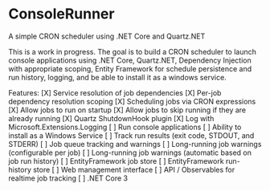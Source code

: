 # ConsoleRunner
A simple CRON scheduler using .NET Core and Quartz.NET

This is a work in progress. The goal is to build a CRON scheduler to launch console applications using .NET Core, Quartz.NET, Dependency Injection with appropriate scoping, Entity Framework for schedule persistence and run history, logging, and be able to install it as a windows service.

Features:
[X] Service resolution of job dependencies
[X] Per-job dependency resolution scoping
[X] Scheduling jobs via CRON expressions
[X] Allow jobs to run on startup
[X] Allow jobs to skip running if they are already running
[X] Quartz ShutdownHook plugin
[X] Log with Microsoft.Extensions.Logging
[ ] Run console applications
[ ] Ability to install as a Windows Service
[ ] Track run results (exit code, STDOUT, and STDERR)
[ ] Job queue tracking and warnings
[ ] Long-running job warnings (configurable per job)
[ ] Long-running job warnings (automatic based on job run history)
[ ] EntityFramework job store
[ ] EntityFramework run-history store
[ ] Web management interface
[ ] API / Observables for realtime job tracking
[ ] .NET Core 3
